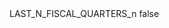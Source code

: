 <?xml version="1.0" encoding="UTF-8"?>
<CustomMetadata xmlns="http://soap.sforce.com/2006/04/metadata">
    <label>LAST_N_FISCAL_QUARTERS_n</label>
    <protected>false</protected>
</CustomMetadata>
